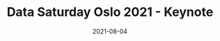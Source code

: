 ---
title: Data Saturday Oslo 2021 - Keynote
brief: Saturday September 4th 2021 (Virtual)
yt_thumbnail: "LlHEZcF63fM"
albums:
  - youtube_videos:
      - id: "LlHEZcF63fM"
        title: "Keynote"
date: 2021-08-04
draft: false
---